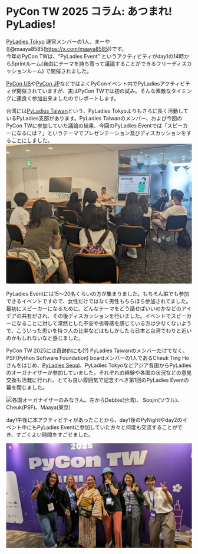 # PyCon TW 2025 コラム: あつまれ! PyLadies!

[PyLadies Tokyo](https://tokyo.pyladies.com)
運営メンバーの1人、まーや([@maaya8585(https://x.com/maaya8585))です。    
今年のPyCon TWは、"PyLadies Event" というアクティビティがday1の14時からSprintルーム(自由にテーマを持ち寄って議論することができるフリーディスカッションルーム) で開催されました。    

[PyCon US](https://gihyo.jp/list/group/PyCon-US-2025参加レポート#rt:/article/2025/06/pycon-us-2025-01)や[PyCon JP](https://2025.pycon.jp)などではよくPyConイベント内でPyLadiesアクティビティが開催されていますが、実はPyCon TWでは初の試み。そんな素敵なタイミングに運良く参加出来ましたのでレポートします。    

台湾には[PyLadies Taiwan](https://tw.pyladies.com/)という、PyLadies Tokyoよりもさらに長く活動しているPyLadies支部があります。PyLadies Taiwanのメンバー、および今回のPyCon TWに参加していた議論の結果、今回のPyLadies Eventでは「スピーカーになるには？」というテーマでプレゼンテーション及びディスカッションをすることにしました。    
![その道のすごい人だけではなく初心者でも誰でもスピーカーになれるよ、というおはなし中](/image/pyladies-event.jpeg)


PyLadies Eventには15〜20名くらいの方が集まりました。もちろん誰でも参加できるイベントですので、女性だけではなく男性もちらほら参加されてました。最初にスピーカーになるために、どんなテーマをどう話せばいいのかなどのアイデアの共有がされ、その後ディスカッションを行いました。イベントでスピーカーになることに対して漠然とした不安や劣等感を感じている方は少なくないようで、こういった思いを持つ人の比率などはもしかしたら日本と台湾でわりと近いのかもしれないなと感じました。    

PyCon TW 2025には奇跡的にも(?) PyLadies Taiwanのメンバーだけでなく、PSF(Python Software Foundation) boardメンバーの1人であるCheuk Ting Hoさんをはじめ、[PyLadies Seoul](https://pyladies.kr/ko/)、PyLadies Tokyoなどアジア各国からPyLadiesのオーガナイザーが参加していました。それぞれの経験や各国の状況などの意見交換も活発に行われ、とても良い雰囲気で記念すべき第1回のPyLadies Eventの幕を閉じました。    

![各国オーガナイザーのみなさん。左からDebbie(台湾)、
Soojin(ソウル)、Cheuk(PSF)、Maaya(東京)](/image/pyladies-event-organizers.jpeg)    

day1午後に本アクティビティがあったことから、day1後のPyNightやday2のイベント中にもPyLadies Eventに参加していた方々と何度も交流することができ、すごくよい時間をすごせました。    

![day2に撮ったPyLadiesグループ写真](image/group-photo.jpeg)


